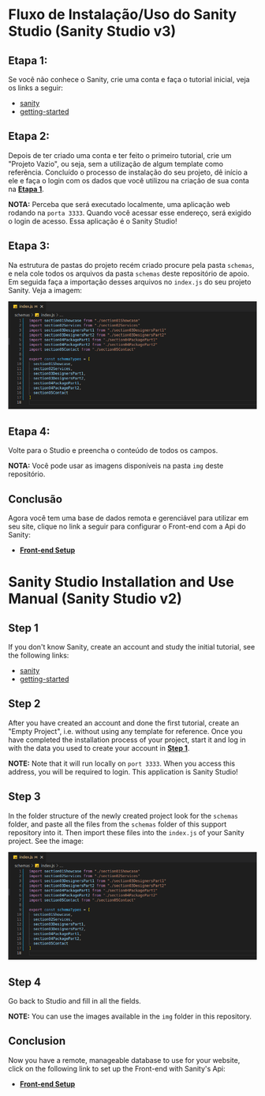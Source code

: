 # Fluxo de Instalação/Uso do Sanity Studio (Sanity Studio v3)

## Etapa 1:
Se você não conhece o Sanity, crie uma conta e faça o tutorial inicial, veja os links a seguir:
* [sanity](https://www.sanity.io/)
* [getting-started](https://www.sanity.io/docs/getting-started-with-sanity)

## Etapa 2:
Depois de ter criado uma conta e ter feito o primeiro tutorial, crie um "Projeto Vazio", ou seja, sem a utilização de algum template como referência. Concluído o processo de instalação do seu projeto, dê início a ele e faça o login com os dados que você utilizou na criação de sua conta na [__Etapa 1__](#etapa-1).

__NOTA:__ Perceba que será executado localmente, uma aplicação web rodando na `porta 3333`. Quando você acessar esse endereço, será exigido o login de acesso. Essa aplicação é o Sanity Studio!

## Etapa 3:
Na estrutura de pastas do projeto recém criado procure pela pasta `schemas`, e nela cole todos os arquivos da pasta `schemas` deste repositório de apoio. Em seguida faça a importação desses arquivos no `index.js` do seu projeto Sanity. Veja a imagem:


![etapa-3](./etapa-3.png)

## Etapa 4:
Volte para o Studio e preencha o conteúdo de todos os campos.

__NOTA:__ Você pode usar as imagens disponíveis na pasta `img` deste repositório.

## Conclusão
Agora você tem uma base de dados remota e gerenciável para utilizar em seu site, clique no link a seguir para configurar o Front-end com a Api do Sanity:
  * [__Front-end Setup__](https://github.com/vini-cabral/clone-interior-design#etapa-2---vari%C3%A1veis-de-ambiente)


# Sanity Studio Installation and Use Manual (Sanity Studio v2)

## Step 1
If you don't know Sanity, create an account and study the initial tutorial, see the following links:
* [sanity](https://www.sanity.io/)
* [getting-started](https://www.sanity.io/docs/getting-started-with-sanity)

## Step 2
After you have created an account and done the first tutorial, create an "Empty Project", i.e. without using any template for reference. Once you have completed the installation process of your project, start it and log in with the data you used to create your account in [__Step 1__](#step-1).

__NOTE:__ Note that it will run locally on `port 3333`. When you access this address, you will be required to login. This application is Sanity Studio!

## Step 3
In the folder structure of the newly created project look for the `schemas` folder, and paste all the files from the `schemas` folder of this support repository into it. Then import these files into the `index.js` of your Sanity project. See the image:

![etapa-3](./etapa-3.png)

## Step 4
Go back to Studio and fill in all the fields.

__NOTE:__ You can use the images available in the `img` folder in this repository.

## Conclusion
Now you have a remote, manageable database to use for your website, click on the following link to set up the Front-end with Sanity's Api:
  * [__Front-end Setup__](https://github.com/vini-cabral/clone-interior-design#step-2---environment-variables)
